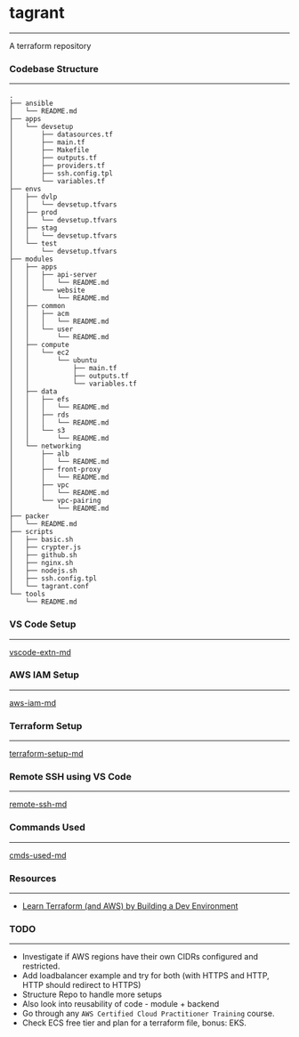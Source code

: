 # tagrant
---
A terraform repository

### Codebase Structure
---
```
.
├── ansible
│   └── README.md
├── apps
│   └── devsetup
│       ├── datasources.tf
│       ├── main.tf
│       ├── Makefile
│       ├── outputs.tf
│       ├── providers.tf
│       ├── ssh.config.tpl
│       └── variables.tf
├── envs
│   ├── dvlp
│   │   └── devsetup.tfvars
│   ├── prod
│   │   └── devsetup.tfvars
│   ├── stag
│   │   └── devsetup.tfvars
│   └── test
│       └── devsetup.tfvars
├── modules
│   ├── apps
│   │   ├── api-server
│   │   │   └── README.md
│   │   └── website
│   │       └── README.md
│   ├── common
│   │   ├── acm
│   │   │   └── README.md
│   │   └── user
│   │       └── README.md
│   ├── compute
│   │   └── ec2
│   │       └── ubuntu
│   │           ├── main.tf
│   │           ├── outputs.tf
│   │           └── variables.tf
│   ├── data
│   │   ├── efs
│   │   │   └── README.md
│   │   ├── rds
│   │   │   └── README.md
│   │   └── s3
│   │       └── README.md
│   └── networking
│       ├── alb
│       │   └── README.md
│       ├── front-proxy
│       │   └── README.md
│       ├── vpc
│       │   └── README.md
│       └── vpc-pairing
│           └── README.md
├── packer
│   └── README.md
├── scripts
│   ├── basic.sh
│   ├── crypter.js
│   ├── github.sh
│   ├── nginx.sh
│   ├── nodejs.sh
│   ├── ssh.config.tpl
│   └── tagrant.conf
└── tools
    └── README.md
```

### VS Code Setup
---

[vscode-extn-md](vscode.md)

### AWS IAM Setup
---

[aws-iam-md](iam.md)

### Terraform Setup
---

[terraform-setup-md](terraform.md)

### Remote SSH using VS Code
---

[remote-ssh-md](remotessh.md)

### Commands Used
---

[cmds-used-md](commands.md)

### Resources
---
- [Learn Terraform (and AWS) by Building a Dev Environment](https://www.youtube.com/watch?v=iRaai1IBlB0)

### TODO
---
- Investigate if AWS regions have their own CIDRs configured and restricted.
- Add loadbalancer example and try for both (with HTTPS and HTTP, HTTP should redirect to HTTPS)
- Structure Repo to handle more setups
- Also look into reusability of code - module + backend
- Go through any `AWS Certified Cloud Practitioner Training` course.
- Check ECS free tier and plan for a terraform file, bonus: EKS.
